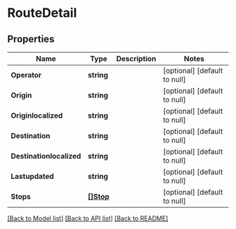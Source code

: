 # RouteDetail

## Properties
Name | Type | Description | Notes
------------ | ------------- | ------------- | -------------
**Operator** | **string** |  | [optional] [default to null]
**Origin** | **string** |  | [optional] [default to null]
**Originlocalized** | **string** |  | [optional] [default to null]
**Destination** | **string** |  | [optional] [default to null]
**Destinationlocalized** | **string** |  | [optional] [default to null]
**Lastupdated** | **string** |  | [optional] [default to null]
**Stops** | [**[]Stop**](Stop.md) |  | [optional] [default to null]

[[Back to Model list]](../README.md#documentation-for-models) [[Back to API list]](../README.md#documentation-for-api-endpoints) [[Back to README]](../README.md)



